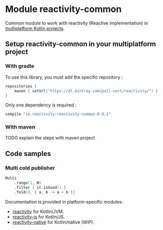 # Module reactivity-common

Common module to work with reactivity (Reactive implementation) in
[mutliplatform Kotlin projects](https://kotlinlang.org/docs/reference/multiplatform.html).

## Setup reactivity-common in your multiplatform project

### With gradle

To use this library, you must add the specific repository :

```groovy
repositories {
    maven { setUrl("https://dl.bintray.com/pull-vert/reactivity/") }
}
```

Only one dependency is required :

```groovy
compile "io.reactivity:reactivity-common:0.0.1"
```

### With maven

TODO explain the steps with maven project

## Code samples

### Multi cold publisher
```kotlin
Multi
    .range(1, N)
    .filter { it.isGood() }
    .fold(0, { a, b -> a + b })
```

Documentation is provided in platform-specific modules:
* [reactivity](../../jvm/core/reactivity/README.md) for Kotlin/JVM.
* [reactivity-js](../../js/reactivity-js/README.md) for Kotlin/JS.
* [reactivity-native](../../native/reactivity-native/README.md) for Kotlin/native (WIP).